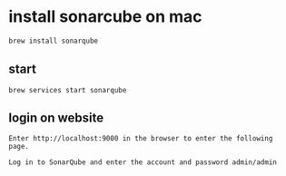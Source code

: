 # install sonarcube on mac

```sh
brew install sonarqube

```

## start 
```
brew services start sonarqube

```

## login on website
```
Enter http://localhost:9000 in the browser to enter the following page. 

Log in to SonarQube and enter the account and password admin/admin


```